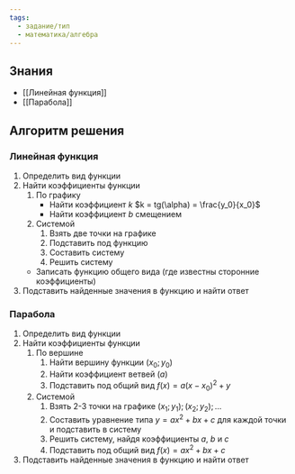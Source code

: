 ```yaml
---
tags:
  - задание/тип
  - математика/алгебра
---
```

## Знания

- [[Линейная функция]]
- [[Парабола]]

## Алгоритм решения

### Линейная функция

1. Определить вид функции
2. Найти коэффициенты функции
	1. По графику
		- Найти коэффициент $k$ 
		  $k = tg(\alpha) = \frac{y_0}{x_0}$
		- Найти коэффициент $b$ смещением
	2. Системой
		1. Взять две точки на графике 
		2. Подставить под функцию 
		3. Составить систему 
		4. Решить систему
	- Записать функцию общего вида (где известны сторонние коэффициенты)
4. Подставить найденные значения в функцию и найти ответ

### Парабола

1. Определить вид функции
2. Найти коэффициенты функции
	1. По вершине
		1. Найти вершину функции $(x_0; y_0)$
		2. Найти коэффициент ветвей ($a$)
		3. Подставить под общий вид $f(x) = a(x - x_0)^2 + y$
	2. Системой
		1. Взять 2-3 точки на графике $(x_1; y_1); (x_2; y_2); ...$
		3. Составить уравнение типа $y = ax^2 + bx + c$ для каждой точки и подставить в систему
		4. Решить систему, найдя коэффициенты $a$, $b$ и $c$
		5. Подставить под общий вид $f(x) = ax^2 + bx + c$
3. Подставить найденные значения в функцию и найти ответ